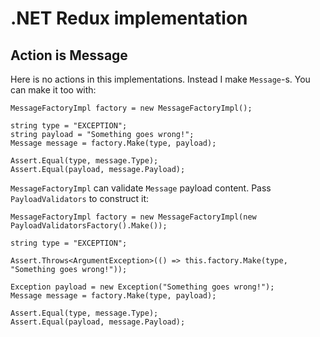 # .NET Redux implementation

## Action is Message

Here is no actions in this implementations. Instead I make `Message`-s. You can make it too with:

    MessageFactoryImpl factory = new MessageFactoryImpl();

    string type = "EXCEPTION";
    string payload = "Something goes wrong!";
    Message message = factory.Make(type, payload);

    Assert.Equal(type, message.Type);
    Assert.Equal(payload, message.Payload);


`MessageFactoryImpl` can validate `Message` payload content. Pass `PayloadValidators` to construct it:
    
    MessageFactoryImpl factory = new MessageFactoryImpl(new PayloadValidatorsFactory().Make());

    string type = "EXCEPTION";

    Assert.Throws<ArgumentException>(() => this.factory.Make(type, "Something goes wrong!"));

    Exception payload = new Exception("Something goes wrong!");
    Message message = factory.Make(type, payload);

    Assert.Equal(type, message.Type);
    Assert.Equal(payload, message.Payload);
    
